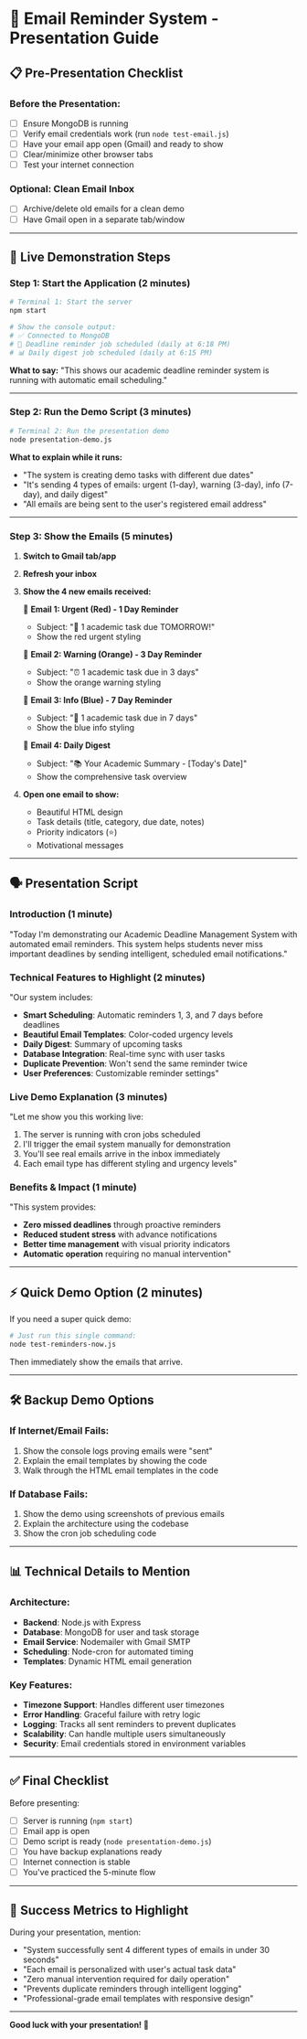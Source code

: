 # 🎤 Email Reminder System - Presentation Guide

## 📋 **Pre-Presentation Checklist**

### **Before the Presentation:**
- [ ] Ensure MongoDB is running
- [ ] Verify email credentials work (run `node test-email.js`)
- [ ] Have your email app open (Gmail) and ready to show
- [ ] Clear/minimize other browser tabs
- [ ] Test your internet connection

### **Optional: Clean Email Inbox**
- [ ] Archive/delete old emails for a clean demo
- [ ] Have Gmail open in a separate tab/window

---

## 🎯 **Live Demonstration Steps**

### **Step 1: Start the Application (2 minutes)**
```bash
# Terminal 1: Start the server
npm start

# Show the console output:
# ✅ Connected to MongoDB
# 📅 Deadline reminder job scheduled (daily at 6:18 PM)
# 📊 Daily digest job scheduled (daily at 6:15 PM)
```

**What to say:**
"This shows our academic deadline reminder system is running with automatic email scheduling."

---

### **Step 2: Run the Demo Script (3 minutes)**
```bash
# Terminal 2: Run the presentation demo
node presentation-demo.js
```

**What to explain while it runs:**
- "The system is creating demo tasks with different due dates"
- "It's sending 4 types of emails: urgent (1-day), warning (3-day), info (7-day), and daily digest"
- "All emails are being sent to the user's registered email address"

---

### **Step 3: Show the Emails (5 minutes)**
1. **Switch to Gmail tab/app**
2. **Refresh your inbox**
3. **Show the 4 new emails received:**

   📧 **Email 1: Urgent (Red) - 1 Day Reminder**
   - Subject: "🚨 1 academic task due TOMORROW!"
   - Show the red urgent styling
   
   📧 **Email 2: Warning (Orange) - 3 Day Reminder**
   - Subject: "⏰ 1 academic task due in 3 days"
   - Show the orange warning styling
   
   📧 **Email 3: Info (Blue) - 7 Day Reminder**
   - Subject: "📅 1 academic task due in 7 days"
   - Show the blue info styling
   
   📧 **Email 4: Daily Digest**
   - Subject: "📚 Your Academic Summary - [Today's Date]"
   - Show the comprehensive task overview

4. **Open one email to show:**
   - Beautiful HTML design
   - Task details (title, category, due date, notes)
   - Priority indicators (⭐)
   - Motivational messages

---

## 🗣️ **Presentation Script**

### **Introduction (1 minute)**
"Today I'm demonstrating our Academic Deadline Management System with automated email reminders. This system helps students never miss important deadlines by sending intelligent, scheduled email notifications."

### **Technical Features to Highlight (2 minutes)**
"Our system includes:
- **Smart Scheduling**: Automatic reminders 1, 3, and 7 days before deadlines
- **Beautiful Email Templates**: Color-coded urgency levels
- **Daily Digest**: Summary of upcoming tasks
- **Database Integration**: Real-time sync with user tasks
- **Duplicate Prevention**: Won't send the same reminder twice
- **User Preferences**: Customizable reminder settings"

### **Live Demo Explanation (3 minutes)**
"Let me show you this working live:
1. The server is running with cron jobs scheduled
2. I'll trigger the email system manually for demonstration
3. You'll see real emails arrive in the inbox immediately
4. Each email type has different styling and urgency levels"

### **Benefits & Impact (1 minute)**
"This system provides:
- **Zero missed deadlines** through proactive reminders
- **Reduced student stress** with advance notifications  
- **Better time management** with visual priority indicators
- **Automatic operation** requiring no manual intervention"

---

## ⚡ **Quick Demo Option (2 minutes)**

If you need a super quick demo:

```bash
# Just run this single command:
node test-reminders-now.js
```

Then immediately show the emails that arrive.

---

## 🛠️ **Backup Demo Options**

### **If Internet/Email Fails:**
1. Show the console logs proving emails were "sent"
2. Explain the email templates by showing the code
3. Walk through the HTML email templates in the code

### **If Database Fails:**
1. Show the demo using screenshots of previous emails
2. Explain the architecture using the codebase
3. Show the cron job scheduling code

---

## 📊 **Technical Details to Mention**

### **Architecture:**
- **Backend**: Node.js with Express
- **Database**: MongoDB for user and task storage  
- **Email Service**: Nodemailer with Gmail SMTP
- **Scheduling**: Node-cron for automated timing
- **Templates**: Dynamic HTML email generation

### **Key Features:**
- **Timezone Support**: Handles different user timezones
- **Error Handling**: Graceful failure with retry logic
- **Logging**: Tracks all sent reminders to prevent duplicates
- **Scalability**: Can handle multiple users simultaneously
- **Security**: Email credentials stored in environment variables

---

## ✅ **Final Checklist**

Before presenting:
- [ ] Server is running (`npm start`)
- [ ] Email app is open
- [ ] Demo script is ready (`node presentation-demo.js`)
- [ ] You have backup explanations ready
- [ ] Internet connection is stable
- [ ] You've practiced the 5-minute flow

---

## 🎯 **Success Metrics to Highlight**

During your presentation, mention:
- "System successfully sent 4 different types of emails in under 30 seconds"
- "Each email is personalized with user's actual task data"
- "Zero manual intervention required for daily operation"
- "Prevents duplicate reminders through intelligent logging"
- "Professional-grade email templates with responsive design"

---

**Good luck with your presentation! 🌟**
